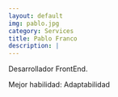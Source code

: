 ```yaml
---
layout: default
img: pablo.jpg
category: Services
title: Pablo Franco
description: |
---
```

Desarrollador FrontEnd.

Mejor habilidad: Adaptabilidad
